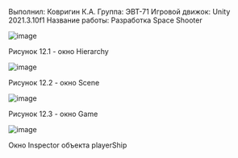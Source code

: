 Выполнил: Ковригин К.А.
Группа: ЭВТ-71
Игровой движок: Unity 2021.3.10f1
Название работы: Разработка Space Shooter

![image](https://user-images.githubusercontent.com/119486614/205432051-ff168e8a-09ef-4f72-9585-b78152e9c022.png)

Рисунок 12.1 - окно Hierarchy

![image](https://user-images.githubusercontent.com/119486614/205432080-c21cb26a-0481-440e-820a-5ba13fad3064.png)

Рисунок 12.2 - окно  Scene

![image](https://user-images.githubusercontent.com/119486614/205432144-869fe510-c8c9-4c9a-8b4e-ed308a5ed5a8.png)

Рисунок 12.3 - окно Game

![image](https://user-images.githubusercontent.com/119486614/205432191-096dccc4-a081-4332-85eb-a6d7d952b5ba.png)

Окно Inspector объекта playerShip
